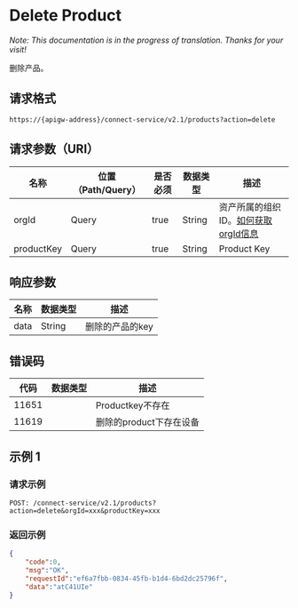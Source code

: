 # Delete Product

*Note: This documentation is in the progress of translation. Thanks for your visit!*

删除产品。

## 请求格式

```
https://{apigw-address}/connect-service/v2.1/products?action=delete
```

## 请求参数（URI）

| 名称          | 位置（Path/Query） | 是否必须 | 数据类型 | 描述      |
|---------------|------------------|----------|-----------|--------------|
| orgId         | Query            | true     | String    | 资产所属的组织ID。[如何获取orgId信息](/docs/api/en/latest/api_faqs#orgid-orgid)                |
| productKey         | Query            | true     | String    | Product Key |




## 响应参数

| 名称| 数据类型 | 描述         |
|-------------|---------------------------|-----------------------------|
| data | String                           | 删除的产品的key               |


## 错误码

| 代码| 数据类型 | 描述         |
|-------------|-----------------------------------|-----------------------------|
| 11651|                       |Productkey不存在              |
| 11619|                       |删除的product下存在设备             |

## 示例 1

### 请求示例

```
POST: /connect-service/v2.1/products?action=delete&orgId=xxx&productKey=xxx
```

### 返回示例

```json
{
	"code":0,
	"msg":"OK",
	"requestId":"ef6a7fbb-0834-45fb-b1d4-6bd2dc25796f",
	"data":"atC41UIe"
}

```

